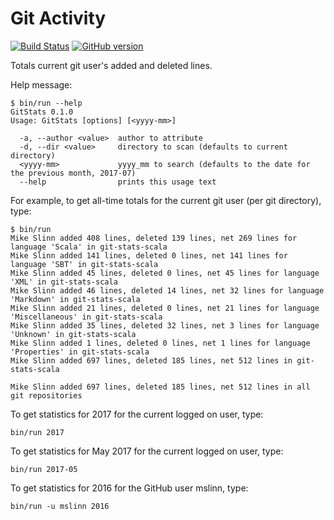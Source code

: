 # Git Activity

[![Build Status](https://travis-ci.org/mslinn/userActivity.svg?branch=master)](https://travis-ci.org/mslinn/git-stats-scala)
[![GitHub version](https://badge.fury.io/gh/mslinn%2FuserActivity.svg)](https://badge.fury.io/gh/mslinn%2Fgit-status-scala)

Totals current git user's added and deleted lines.

Help message:
```
$ bin/run --help
GitStats 0.1.0
Usage: GitStats [options] [<yyyy-mm>]

  -a, --author <value>  author to attribute
  -d, --dir <value>     directory to scan (defaults to current directory)
  <yyyy-mm>             yyyy_mm to search (defaults to the date for the previous month, 2017-07)
  --help                prints this usage text
```

For example, to get all-time totals for the current git user (per git directory), type:
```
$ bin/run
Mike Slinn added 408 lines, deleted 139 lines, net 269 lines for language 'Scala' in git-stats-scala
Mike Slinn added 141 lines, deleted 0 lines, net 141 lines for language 'SBT' in git-stats-scala
Mike Slinn added 45 lines, deleted 0 lines, net 45 lines for language 'XML' in git-stats-scala
Mike Slinn added 46 lines, deleted 14 lines, net 32 lines for language 'Markdown' in git-stats-scala
Mike Slinn added 21 lines, deleted 0 lines, net 21 lines for language 'Miscellaneous' in git-stats-scala
Mike Slinn added 35 lines, deleted 32 lines, net 3 lines for language 'Unknown' in git-stats-scala
Mike Slinn added 1 lines, deleted 0 lines, net 1 lines for language 'Properties' in git-stats-scala
Mike Slinn added 697 lines, deleted 185 lines, net 512 lines in git-stats-scala

Mike Slinn added 697 lines, deleted 185 lines, net 512 lines in all git repositories
```

To get statistics for 2017 for the current logged on user, type:

    bin/run 2017

To get statistics for May 2017 for the current logged on user, type:

    bin/run 2017-05

To get statistics for 2016 for the GitHub user mslinn, type:

    bin/run -u mslinn 2016
